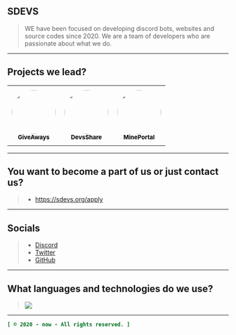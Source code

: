 ## SDEVS
> WE have been focused on developing discord bots, websites and source codes since 2020. We are a team of developers who are passionate about what we do.

----

## Projects we lead?
<table style="border-collapse: collapse;">
  <tr>
    <td align="center" style="padding: 10px;">
      <a href="https://github.com/giveawaysbot-me" style="text-decoration: none;">
        <img src="https://github.com/giveawaysbot-me.png?size=100" width="100px" alt="" style="border-radius: 50%;"/>
        <br />
        <sub><b style="color: black;">GiveAways</b></sub>
      </a>
    </td>
    <td align="center" style="padding: 10px;">
      <a href="https://github.com/DevsShare-Official" style="text-decoration: none;">
        <img src="https://github.com/DevsShare-Official.png?size=100" width="100px" alt="" style="border-radius: 50%;"/>
        <br />
        <sub><b style="color: black;">DevsShare</b></sub>
      </a>
    </td>
    <td align="center" style="padding: 10px;">
      <a href="https://github.com/MinePortalHost" style="text-decoration: none;">
        <img src="https://github.com/MinePortalHost.png?size=100" width="100px" alt="" style="border-radius: 50%;"/>
        <br />
        <sub><b style="color: black;">MinePortal</b></sub>
      </a>
    </td>
  </tr>
</table>

----

## You want to become a part of us or just contact us?
> - https://sdevs.org/apply

----

## Socials
> - [Discord](https://discord.gg/2kYz8Z6)
> - [Twitter](https://twitter.com/sdevs_)
> - [GitHub](https://github.com/sdevs-bws)

----

## What languages and technologies do we use?
> <img src="https://skillicons.dev/icons?i=nextjs,html,css,javascript,typescript,php,tailwindcss,nestjs,mongodb,heroku,github,alpinejs,arduino,bootstrap,git,go,ps,sqlite,mysql,nodejs,prisma,sass,webpack,react,express&theme=dark" />

----

```ini
[ © 2020 - now - All rights reserved. ]
```

